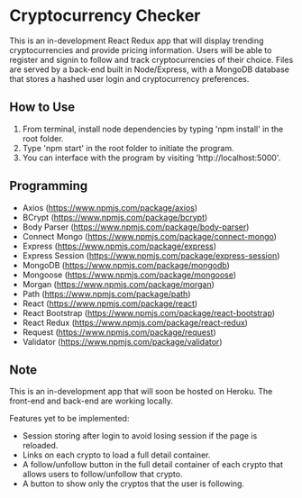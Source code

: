 # Cryptocurrency Checker
This is an in-development React Redux app that will display trending cryptocurrencies and provide pricing information. Users will be able to register and signin to follow and track cryptocurrencies of their choice. Files are served by a back-end built in Node/Express, with a MongoDB database that stores a hashed user login and cryptocurrency preferences.

## How to Use
1. From terminal, install node dependencies by typing 'npm install' in the root folder.
2. Type 'npm start' in the root folder to initiate the program.
3. You can interface with the program by visiting 'http://localhost:5000'.

## Programming
* Axios (https://www.npmjs.com/package/axios)
* BCrypt (https://www.npmjs.com/package/bcrypt)
* Body Parser (https://www.npmjs.com/package/body-parser)
* Connect Mongo (https://www.npmjs.com/package/connect-mongo)
* Express (https://www.npmjs.com/package/express)
* Express Session (https://www.npmjs.com/package/express-session)
* MongoDB (https://www.npmjs.com/package/mongodb)
* Mongoose (https://www.npmjs.com/package/mongoose)
* Morgan (https://www.npmjs.com/package/morgan)
* Path (https://www.npmjs.com/package/path)
* React (https://www.npmjs.com/package/react)
* React Bootstrap (https://www.npmjs.com/package/react-bootstrap)
* React Redux (https://www.npmjs.com/package/react-redux)
* Request (https://www.npmjs.com/package/request)
* Validator (https://www.npmjs.com/package/validator)

## Note
This is an in-development app that will soon be hosted on Heroku. The front-end and back-end are working locally.

Features yet to be implemented:

* Session storing after login to avoid losing session if the page is reloaded.
* Links on each crypto to load a full detail container.
* A follow/unfollow button in the full detail container of each crypto that allows users to follow/unfollow that crypto.
* A button to show only the cryptos that the user is following.
